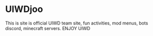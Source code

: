 # UIWDjoo

This is site is official UIWD team site, fun activities, mod menus, bots discord, minecraft servers. ENJOY UIWD
